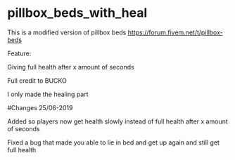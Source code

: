 # pillbox_beds_with_heal

This is a modified version of pillbox beds https://forum.fivem.net/t/pillbox-beds

Feature:

Giving full health after x amount of seconds

Full credit to BUCKO

I only made the healing part



#Changes 25/06-2019

Added so players now get health slowly instead of full health after x amount of seconds

Fixed a bug that made you able to lie in bed and get up again and still get full health
